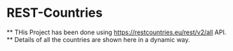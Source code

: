 # REST-Countries

** THis Project has been done using https://restcountries.eu/rest/v2/all API.
** Details of all the countries are shown here in a dynamic way.
